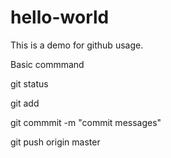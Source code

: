 # hello-world
This is a demo for github usage.

Basic commmand

git status

git add

git commmit -m "commit messages"

git push origin master

